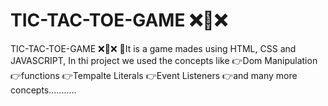 # TIC-TAC-TOE-GAME ❌🔴❌
TIC-TAC-TOE-GAME ❌🔴❌
🌟It is a game mades using HTML, CSS and JAVASCRIPT, In thi project we used the concepts like
👉Dom Manipulation
👉functions
👉Tempalte Literals
👉Event Listeners
👉and many more concepts...........


